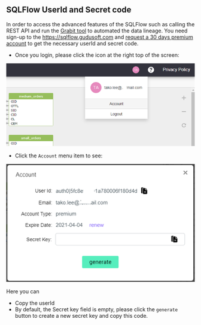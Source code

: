 ## SQLFlow UserId and Secret code

In order to access the advanced features of the SQLFlow such as calling the REST API 
and run the [Grabit tool](https://www.gudusoft.com/grabit/) to automated the data lineage.
You need sign-up to the https://sqlflow.gudusoft.com and 
[request a 30 days premium account](https://www.gudusoft.com/request-a-premium-account/) to 
get the necessary userId and secret code.

- Once you login, please click the icon at the right top of the screen:

<img src="/images/sqlflow_userid_secret_step1.png">

- Click the `Account` menu item to see:

<img src="/images/sqlflow_userid_secret_step2.png">

Here you can 
- Copy the userId
- By default, the Secret key field is empty, please click the `generate` button to create 
a new secret key and copy this code.


